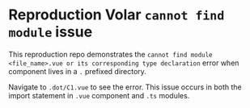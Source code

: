 # Reproduction Volar `cannot find module` issue

This reproduction repo demonstrates the `cannot find module <file_name>.vue or its corresponding type declaration` error when component lives in a `.` prefixed directory.

Navigate to `.dot/C1.vue` to see the error. This issue occurs in both the import statement in `.vue` component and `.ts` modules.
